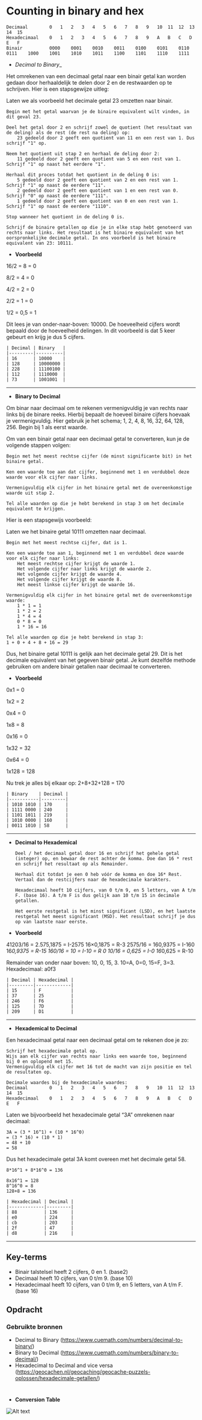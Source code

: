# Counting in binary and hex

    Decimaal 	    0 	1 	2 	3 	4 	5 	6 	7 	8 	9 	10 	11 	12 	13 	14 	15
    Hexadecimaal 	0 	1 	2 	3 	4 	5 	6 	7 	8 	9 	A 	B 	C 	D 	E 	F
    Binair 	        0000 	0001 	0010 	0011 	0100 	0101 	0110 	0111 	1000 	1001 	1010 	1011 	1100 	1101 	1110 	1111

* _Decimal to Binary__

Het omrekenen van een decimaal getal naar een binair getal kan worden gedaan door herhaaldelijk te delen door 2 en de restwaarden op te schrijven. Hier is een stapsgewijze uitleg:

Laten we als voorbeeld het decimale getal 23 omzetten naar binair.

    Begin met het getal waarvan je de binaire equivalent wilt vinden, in dit geval 23.

    Deel het getal door 2 en schrijf zowel de quotient (het resultaat van de deling) als de rest (de rest na deling) op:
        23 gedeeld door 2 geeft een quotient van 11 en een rest van 1. Dus schrijf "1" op.

    Neem het quotient uit stap 2 en herhaal de deling door 2:
        11 gedeeld door 2 geeft een quotient van 5 en een rest van 1. Schrijf "1" op naast het eerdere "1".

    Herhaal dit proces totdat het quotient in de deling 0 is:
        5 gedeeld door 2 geeft een quotient van 2 en een rest van 1. Schrijf "1" op naast de eerdere "11".
        2 gedeeld door 2 geeft een quotient van 1 en een rest van 0. Schrijf "0" op naast de eerdere "111".
        1 gedeeld door 2 geeft een quotient van 0 en een rest van 1. Schrijf "1" op naast de eerdere "1110".

    Stop wanneer het quotient in de deling 0 is.

    Schrijf de binaire getallen op die je in elke stap hebt genoteerd van rechts naar links. Het resultaat is het binaire equivalent van het oorspronkelijke decimale getal. In ons voorbeeld is het binaire equivalent van 23: 10111.

* __Voorbeeld__

16/2 = 8 = 0 

8/2 = 4 = 0

4/2 = 2 = 0

2/2 = 1 = 0

1/2 = 0,5 = 1

Dit lees je van onder-naar-boven: 10000. De hoeveelheid cijfers wordt bepaald door de hoeveelheid delingen. In dit voorbeeld is dat 5 keer gebeurt en krijg je dus 5 cijfers.

    | Decimal | Binary   |
    |---------|----------|
    | 16      | 10000    |
    | 128     | 10000000 |
    | 228     | 11100100 |
    | 112     | 1110000  |
    | 73      | 1001001  |

---

* __Binary to Decimal__

Om binar naar decimaal om te rekenen vermenigvuldig je van rechts naar links bij de binare reeks. Hierbij bepaalt de hoeveel binaire cijfers hoevaak je vermenigvuldig. 
Hier gebruik je het schema; 1, 2, 4, 8, 16, 32, 64, 128, 256. Begin bij 1 als eerst waarde.

Om van een binair getal naar een decimaal getal te converteren, kun je de volgende stappen volgen:

    Begin met het meest rechtse cijfer (de minst significante bit) in het binaire getal.

    Ken een waarde toe aan dat cijfer, beginnend met 1 en verdubbel deze waarde voor elk cijfer naar links.

    Vermenigvuldig elk cijfer in het binaire getal met de overeenkomstige waarde uit stap 2.

    Tel alle waarden op die je hebt berekend in stap 3 om het decimale equivalent te krijgen.

Hier is een stapsgewijs voorbeeld:

Laten we het binaire getal 10111 omzetten naar decimaal.

    Begin met het meest rechtse cijfer, dat is 1.

    Ken een waarde toe aan 1, beginnend met 1 en verdubbel deze waarde voor elk cijfer naar links:
        Het meest rechtse cijfer krijgt de waarde 1.
        Het volgende cijfer naar links krijgt de waarde 2.
        Het volgende cijfer krijgt de waarde 4.
        Het volgende cijfer krijgt de waarde 8.
        Het meest linkse cijfer krijgt de waarde 16.

    Vermenigvuldig elk cijfer in het binaire getal met de overeenkomstige waarde:
        1 * 1 = 1
        1 * 2 = 2
        1 * 4 = 4
        0 * 8 = 0
        1 * 16 = 16

    Tel alle waarden op die je hebt berekend in stap 3:
    1 + 0 + 4 + 8 + 16 = 29

Dus, het binaire getal 10111 is gelijk aan het decimale getal 29. Dit is het decimale equivalent van het gegeven binair getal. Je kunt dezelfde methode gebruiken om andere binair getallen naar decimaal te converteren.

* __Voorbeeld__

0x1 = 0

1x2 = 2

0x4 = 0

1x8 = 8

0x16 = 0

1x32 = 32

0x64 = 0 

1x128 = 128

Nu trek je alles bij elkaar op: 2+8+32+128 = 170

    | Binary    | Decimal |
    |-----------|---------|
    | 1010 1010 | 170     |
    | 1111 0000 | 240     |
    | 1101 1011 | 219     |
    | 1010 0000 | 160     |
    | 0011 1010 | 58      |

---

* __Decimal to Hexademical__

      Deel / het decimaal getal door 16 en schrijf het gehele getal (integer) op, en bewaar de rest achter de komma. Doe dan 16 * rest en schrijf het resultaat op als Remainder.

      Herhaal dit totdat je een 0 heb vóór de komma en doe 16* Rest. Vertaal dan de restcijfers naar de hexadecimale karakters.

      Hexadecimaal heeft 10 cijfers, van 0 t/m 9, en 5 letters, van A t/m F. (base 16). A t/m F is dus gelijk aan 10 t/m 15 in decimale getallen.

      Het eerste restgetal is het minst significant (LSD), en het laatste restgetal het meest significant (MSD). Het resultaat schrijf je dus op van laatste naar eerste.

* __Voorbeeld__

41203/16 = 2.575,1875 = I-2575  16×0,1875 = R-3
2575/16 = 160,9375 = I-160 16*0,9375 = R-15
160/16 = 10 = I-10 = R 0
10/16 = 0,625 = I-0 16*0,625 = R-10

Remainder van onder naar boven: 10, 0, 15, 3. 10=A, 0=0, 15=F, 3=3. Hexadecimaal: a0f3

    | Decimal | Hexadecimal |
    |---------|-------------|
    | 15      | F           |
    | 37      | 25          |
    | 246     | F6          |
    | 125     | 7D          |
    | 209     | D1          |

---

* __Hexademical to Decimal__

Een hexadecimaal getal naar een decimaal getal om te rekenen doe je zo:

    Schrijf het hexadecimale getal op.
    Wijs aan elk cijfer van rechts naar links een waarde toe, beginnend bij 0 en oplopend met 15.
    Vermenigvuldig elk cijfer met 16 tot de macht van zijn positie en tel de resultaten op.

    Decimale waardes bij de hexadecimale waardes:
    Decimaal 	    0 	1 	2 	3 	4 	5 	6 	7 	8 	9 	10 	11 	12 	13 	14 	15
    Hexadecimaal 	0 	1 	2 	3 	4 	5 	6 	7 	8 	9 	A 	B 	C 	D 	E 	F


Laten we bijvoorbeeld het hexadecimale getal “3A” omrekenen naar decimaal:

    3A = (3 * 16^1) + (10 * 16^0)
    = (3 * 16) + (10 * 1)
    = 48 + 10
    = 58

Dus het hexadecimale getal 3A komt overeen met het decimale getal 58.

    8*16^1 + 8*16^0 = 136

    8x16^1 = 128 
    8^16^0 = 8
    128+8 = 136

    | Hexadecimal | Decimal |
    |-------------|---------|
    | 88          | 136     |
    | e0          | 224     |
    | cb          | 203     |
    | 2f          | 47      |
    | d8          | 216     |

---

## Key-terms
* Binair talstelsel heeft 2 cijfers, 0 en 1. (base2)
* Decimaal heeft 10 cijfers, van 0 t/m 9. (base 10)
* Hexadecimaal heeft 10 cijfers, van 0 t/m 9, en 5 letters, van A t/m F. (base 16)

## Opdracht
### Gebruikte bronnen
* Decimal to Binary (https://www.cuemath.com/numbers/decimal-to-binary/)
* Binary to Decimal (https://www.cuemath.com/numbers/binary-to-decimal/)
* Hexadecimal to Decimal and vice versa (https://geocachen.nl/geocaching/geocache-puzzels-oplossen/hexadecimale-getallen/)

#

* __Conversion Table__

![Alt text](../00_includes/02_decimal-hexadecimal-binary-conversion-table.webp)
